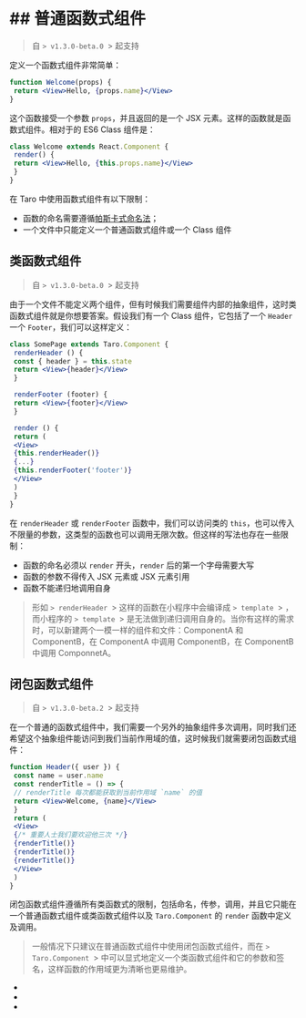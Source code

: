 # ## 普通函数式组件[​](functional-component.html#普通函数式组件)
> 自
`> v1.3.0-beta.0
`> 起支持

定义一个函数式组件非常简单：
```jsx
function Welcome(props) {
 return <View>Hello, {props.name}</View>
}
```

这个函数接受一个参数 `props`，并且返回的是一个 JSX 元素。这样的函数就是函数式组件。相对于的 ES6 Class 组件是：
```jsx
class Welcome extends React.Component {
 render() {
 return <View>Hello, {this.props.name}</View>
 }
}
```

在 Taro 中使用函数式组件有以下限制：

- 函数的命名需要遵循[帕斯卡式命名法](https://baike.baidu.com/item/%E5%B8%95%E6%96%AF%E5%8D%A1%E5%91%BD%E5%90%8D%E6%B3%95/9464494?fr=aladdin)；
- 一个文件中只能定义一个普通函数式组件或一个 Class 组件
## 类函数式组件[​](functional-component.html#类函数式组件)
> 自
`> v1.3.0-beta.0
`> 起支持

由于一个文件不能定义两个组件，但有时候我们需要组件内部的抽象组件，这时类函数式组件就是你想要答案。假设我们有一个 Class 组件，它包括了一个 `Header` 一个 `Footer`，我们可以这样定义：
```jsx
class SomePage extends Taro.Component {
 renderHeader () {
 const { header } = this.state
 return <View>{header}</View>
 }

 renderFooter (footer) {
 return <View>{footer}</View>
 }

 render () {
 return (
 <View>
 {this.renderHeader()}
 {...}
 {this.renderFooter('footer')}
 </View>
 )
 }
}
```

在 `renderHeader` 或 `renderFooter` 函数中，我们可以访问类的 `this`，也可以传入不限量的参数，这类型的函数也可以调用无限次数。但这样的写法也存在一些限制：

- 函数的命名必须以 `render` 开头，`render` 后的第一个字母需要大写
- 函数的参数不得传入 JSX 元素或 JSX 元素引用
- 函数不能递归地调用自身
> 形如
`> renderHeader
`> 这样的函数在小程序中会编译成
`> template
`> ，而小程序的
`> template
`> 是无法做到递归调用自身的。当你有这样的需求时，可以新建两个一模一样的组件和文件：ComponentA 和 ComponentB，在 ComponentA 中调用 ComponentB，在 ComponentB 中调用 ComponnetA。

## 闭包函数式组件[​](functional-component.html#闭包函数式组件)
> 自
`> v1.3.0-beta.2
`> 起支持

在一个普通的函数式组件中，我们需要一个另外的抽象组件多次调用，同时我们还希望这个抽象组件能访问到我们当前作用域的值，这时候我们就需要闭包函数式组件：
```jsx
function Header({ user }) {
 const name = user.name
 const renderTitle = () => {
 // renderTitle 每次都能获取到当前作用域 `name` 的值
 return <View>Welcome, {name}</View>
 }
 return (
 <View>
 {/* 重要人士我们要欢迎他三次 */}
 {renderTitle()}
 {renderTitle()}
 {renderTitle()}
 </View>
 )
}
```

闭包函数式组件遵循所有类函数式的限制，包括命名，传参，调用，并且它只能在一个普通函数式组件或类函数式组件以及 `Taro.Component` 的 `render` 函数中定义及调用。
> 一般情况下只建议在普通函数式组件中使用闭包函数式组件，而在
`> Taro.Component
`> 中可以显式地定义一个类函数式组件和它的参数和签名，这样函数的作用域更为清晰也更易维护。

- 
- 
-
